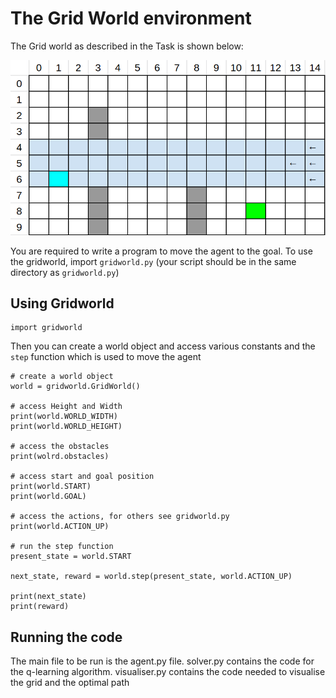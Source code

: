 # The Grid World environment

The Grid world as described in the Task is shown below:

![grid-world](https://github.com/hskalin/swarm-gridworld/blob/main/grid.png)

You are required to write a program to move the agent to the goal. To use the gridworld, import `gridworld.py` (your script should be in the same directory as `gridworld.py`)

## Using Gridworld

```
import gridworld
```

Then you can create a world object and access various constants and the `step` function which is used to move the agent

```
# create a world object
world = gridworld.GridWorld()

# access Height and Width
print(world.WORLD_WIDTH)
print(world.WORLD_HEIGHT)

# access the obstacles
print(wolrd.obstacles)

# access start and goal position
print(world.START)
print(world.GOAL)

# access the actions, for others see gridworld.py
print(world.ACTION_UP)

# run the step function
present_state = world.START

next_state, reward = world.step(present_state, world.ACTION_UP)

print(next_state)
print(reward)
```

## Running the code
The main file to be run is the agent.py file.
solver.py contains the code for the q-learning algorithm.
visualiser.py contains the code needed to visualise the grid and the optimal path
